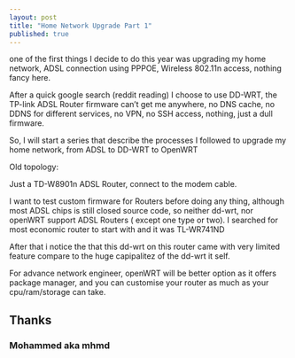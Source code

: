```yaml
---
layout: post
title: "Home Network Upgrade Part 1"
published: true
---
```

one of the first things I decide to do this year was upgrading my home network, ADSL connection using PPPOE, Wireless 802.11n access, nothing fancy here.

After a quick google search (reddit reading) I choose to use DD-WRT, the TP-link ADSL Router firmware can’t get me anywhere, no DNS cache, no DDNS for different services, no VPN, no SSH access, nothing, just a dull firmware.

So, I will start a series that describe the processes I followed to upgrade my home network, from ADSL to DD-WRT to OpenWRT

Old topology:

Just a TD-W8901n ADSL Router, connect to the modem cable.

I want to test custom firmware for Routers before doing any thing, although most ADSL chips is still closed source code, so neither dd-wrt, nor openWRT support ADSL Routers ( except one type or two). I searched for most economic router to start with and it was TL-WR741ND

After that i notice the that this dd-wrt on this router came with very limited feature compare to the huge capipalitez of the dd-wrt it self.

For advance network engineer, openWRT will be better option as it offers package manager, and you can customise your router as much as your cpu/ram/storage can take.

## Thanks
### Mohammed aka mhmd
